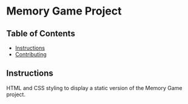 # Memory Game Project

## Table of Contents

* [Instructions](#instructions)
* [Contributing](#contributing)

## Instructions

HTML and CSS styling to display a static version of the Memory Game project.
